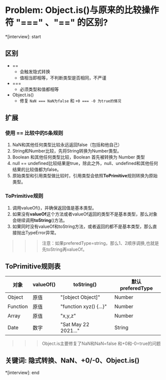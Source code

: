 # Problem: Object.is()与原来的比较操作符 "===" 、"==" 的区别?

*[interview]: start

## 区别
- ==
   - 会触发隐式转换
   - 值相当即相等，不判断类型是否相同，不严谨
- ===
   - 必须类型和值都相等
- Object.is()
   - 修复 `NaN === NaN为false` 和 `+0 === -0 为true的情况`

## 扩展

### 使用 == 比较中的5条规则
1. NaN和其他任何类型比较永远返回false（包括和他自己）
2. String和Number比较，先将String转换为Number类型。
3. Boolean 和其他任何类型比较，Boolean 首先被转换为 Number 类型
4. null == undefined比较结果是true，除此之外，null、undefined和其他任何结果的比较值都为false。
5. 原始类型和引用类型做比较时，引用类型会依照**ToPrimitive**规则转换为原始类型。

### ToPrimitive规则
1. 调用valueOf()，并确保返回值是基本类型。
2. 如果没有**valueOf**这个方法或者valueOf返回的类型不是基本类型，那么对象会继续调用**toString**()方法。
3. 如果同时没有valueOf和toString方法，或者返回的都不是基本类型，那么直接抛出TypeError异常。
>>> 注意：如果preferedType=string，那么1、2顺序调换,也就是先toString再valueOf。

## ToPrimitive规则表
| 对象     | valueOf() | toString()             | 默认 preferedType |
|----------|-----------|------------------------|-------------------|
| Object   | 原值      | "[object Object]"      | Number            |
| Function | 原值      | "function xyz() {...}" | Number            |
| Array    | 原值      | "x,y,z"                | Number            |
| Date     | 数字      | "Sat May 22 2021..."   | String            |

>>> Object.is主要修复了NaN和NaN=false 和+0和-0=true的问题
## 关键词: 隐式转换、NaN、+0/-0、Object.is()
*[interview]: end
